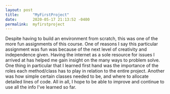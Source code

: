 ```yaml
---
layout: post
title:      "MyFirstProject"
date:       2020-05-17 21:13:52 -0400
permalink:  myfirstproject
---
```



Despite having to build an environment from scratch, this was one of the more fun assignments of this course. One of reasons I say this particular assignment was fun was because of the next level of creativity and independence given. Having the internet as a sole resource for issues I arrived at has helped me gain insight on the many ways to problem solve.  One thing in particular that I learned first hand was the importance of the roles each method/class has to play in relation to the entire project. Another was how simple certain classes needed to be, and where to allocate detailed lines of code. All in all, I hope to be able to improve and continue to use all the info I've learned so far.
